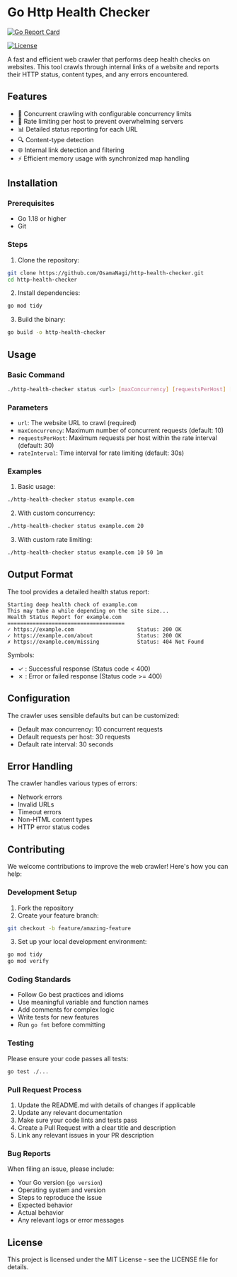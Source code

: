 # Go Http Health Checker

[![Go Report Card](https://goreportcard.com/badge/github.com/OsamaNagi/http-health-checker)](https://goreportcard.com/report/github.com/OsamaNagi/http-health-checker)

[![License](https://img.shields.io/badge/License-MIT-blue.svg)](https://opensource.org/licenses/MIT)

A fast and efficient web crawler that performs deep health checks on websites. This tool crawls through internal links of a website and reports their HTTP status, content types, and any errors encountered.

## Features

- 🚀 Concurrent crawling with configurable concurrency limits
- 🔄 Rate limiting per host to prevent overwhelming servers
- 📊 Detailed status reporting for each URL
- 🔍 Content-type detection
- 🌐 Internal link detection and filtering
- ⚡ Efficient memory usage with synchronized map handling

## Installation

### Prerequisites

- Go 1.18 or higher
- Git

### Steps

1. Clone the repository:

```bash
git clone https://github.com/OsamaNagi/http-health-checker.git
cd http-health-checker
```

2. Install dependencies:

```bash
go mod tidy
```

3. Build the binary:

```bash
go build -o http-health-checker
```

## Usage

### Basic Command

```bash
./http-health-checker status <url> [maxConcurrency] [requestsPerHost] [rateInterval]
```

### Parameters

- `url`: The website URL to crawl (required)
- `maxConcurrency`: Maximum number of concurrent requests (default: 10)
- `requestsPerHost`: Maximum requests per host within the rate interval (default: 30)
- `rateInterval`: Time interval for rate limiting (default: 30s)

### Examples

1. Basic usage:

```bash
./http-health-checker status example.com
```

2. With custom concurrency:

```bash
./http-health-checker status example.com 20
```

3. With custom rate limiting:

```bash
./http-health-checker status example.com 10 50 1m
```

## Output Format

The tool provides a detailed health status report:

```
Starting deep health check of example.com
This may take a while depending on the site size...
Health Status Report for example.com
=====================================
✓ https://example.com                    Status: 200 OK
✓ https://example.com/about              Status: 200 OK
✗ https://example.com/missing            Status: 404 Not Found
```

Symbols:

- ✓ : Successful response (Status code < 400)
- ✗ : Error or failed response (Status code >= 400)

## Configuration

The crawler uses sensible defaults but can be customized:

- Default max concurrency: 10 concurrent requests
- Default requests per host: 30 requests
- Default rate interval: 30 seconds

## Error Handling

The crawler handles various types of errors:

- Network errors
- Invalid URLs
- Timeout errors
- Non-HTML content types
- HTTP error status codes

## Contributing

We welcome contributions to improve the web crawler! Here's how you can help:

### Development Setup

1. Fork the repository
2. Create your feature branch:

```bash
git checkout -b feature/amazing-feature
```

3. Set up your local development environment:

```bash
go mod tidy
go mod verify
```

### Coding Standards

- Follow Go best practices and idioms
- Use meaningful variable and function names
- Add comments for complex logic
- Write tests for new features
- Run `go fmt` before committing

### Testing

Please ensure your code passes all tests:

```bash
go test ./...
```

### Pull Request Process

1. Update the README.md with details of changes if applicable
2. Update any relevant documentation
3. Make sure your code lints and tests pass
4. Create a Pull Request with a clear title and description
5. Link any relevant issues in your PR description

### Bug Reports

When filing an issue, please include:

- Your Go version (`go version`)
- Operating system and version
- Steps to reproduce the issue
- Expected behavior
- Actual behavior
- Any relevant logs or error messages

## License

This project is licensed under the MIT License - see the LICENSE file for details.
